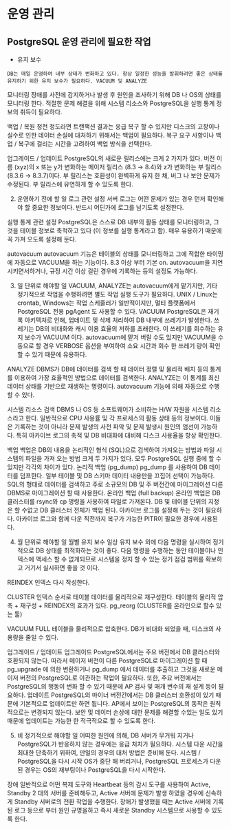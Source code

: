 # 운영 관리

## PostgreSQL 운영 관리에 필요한 작업
* 유지 보수
```
DB는 매일 운영하여 내부 상태가 변화하고 있다. 항상 일정한 성능을 발휘하려면 좋은 상태를 유지하기 위한 유지 보수가 필요하다. VACUUM 및 ANALYZE
```

모니터링
장애를 사전에 감지하거나 발생 후 원인을 조사하기 위해 DB 나 OS의 상태를 모니터링 한다. 적절한 문제 해결을 위해 시스템 리소스와 PostgreSQL을 실행 통계 정보의 취득이 필요하다.

백업 / 복원
정전 정도라면 트랜잭션 결과는 응급 복구 할 수 있지만 디스크의 고장이나 실수로 인한 데이터 손실에 대처하기 위해서는 백업이 필요하다. 복구 요구 사항이나 백업 / 복구에 걸리는 시간을 고려하여 백업 방식을 선택한다.
 
업그레이드 / 업데이트
PostgreSQL의 새로운 릴리스에는 크게 2 가지가 있다. 버전 이름 (xyz)의 x 또는 y가 변화하는 메이저 릴리스 (8.3 → 8.4)와 z가 변화하는 부 릴리스 (8.3.6 → 8.3.7)이다. 부 릴리스는 호환성이 완벽하게 유지 한 채, 버그 나 보안 문제가 수정된다. 부 릴리스에 유연하게 할 수 있도록 한다.

2. 운영하기 전에 할 일
로그 관련 설정
서버 로그는 어떤 문제가 있는 경우 먼저 확인해야 할 중요한 정보이다. 반드시 어딘가에 로그를 남기도록 설정한다.
 
실행 통계 관련 설정
PostgreSQL은 스스로 DB 내부의 활동 상태를 모니터링하고, 그것을 테이블 정보로 축적하고 있다 (이 정보를 실행 통계라고 함). 매우 유용하기 때문에 꼭 가져 오도록 설정해 둔다.
 
autovacuum
autovacuum 기능은 테이블의 상태를 모니터링하고 그에 적합한 타이밍에 자동으로 VACUUM을 하는 기능이다. 8.3 이상 부터 기본 on. autovacuum을 지연시키면서하거나, 규정 시간 이상 걸린 경우에 기록하는 등의 설정도 가능하다.

3. 일 단위로 해야할 일
VACUUM, ANALYZE는 autovacuum에게 맡기지만, 기타 정기적으로 작업을 수행하려면 별도 작업 실행 도구가 필요하다. UNIX / Linux는 crontab, Windows는 작업 스케줄러가 일반적이지만, 멀티 플랫폼에서 PostgreSQL 전용 pgAgent 도 사용할 수 있다.
VACUUM
PostgreSQL은 재기록 아키텍처로 인해, 업데이트 및 삭제 처리하여 DB 내부에 쓰레기가 발생한다. 쓰레기는 DB의 비대화와 캐시 이용 효율의 저하를 초래한다. 이 쓰레기를 회수하는 유지 보수가 VACUUM 이다. autovacuum에 맡겨 버릴 수도 있지만 VACUUM을 수동으로 할 경우 VERBOSE 옵션을 부여하여 소요 시간과 회수 한 쓰레기 량이 확인할 수 있기 때문에 유용하다.
 
ANALYZE
DBMS가 DB에 데이터를 검색 할 때 데이터 정렬 및 물리적 배치 등의 통계를 이용하여 가장 효율적인 방법으로 데이터를 검색한다. ANALYZE는 이 통계를 최신 데이터 상태를 기반으로 재생하는 명령이다. autovacuum 기능에 의해 자동으로 수행 할 수 있다.
 
시스템 리소스 검색
DBMS 나 OS 등 소프트웨어가 소비하는 H/W 자원을 시스템 리소스라고 한다. 일반적으로 CPU 사용률 및 각 프로세스의 활동 상태 등의 정보이다. 이들은 기록하는 것이 아니라 문제 발생의 사전 파악 및 문제 발생시 원인의 엄선이 가능하다. 특히 아카이브 로그의 축적 및 DB 비대화에 대비해 디스크 사용율을 항상 확인한다.
 
백업
백업은 DB의 내용을 논리적인 형식 (SQL)으로 검색하여 가져오는 방법과 파일 시스템의 파일을 가져 오는 방법 크게 두 가지가 있다. 모두 PostgreSQL 실행 중에 할 수 있지만 각각의 차이가 있다.
논리적 백업 (pg_dump)
pg_dump 를 사용하여 DB 데이터를 덤프한다. 일부 테이블 및 DB 스키마 데이터 내용만을 끄집어 선택이 가능하다. SQL의 형태로 데이터를 검색하고 주로 소규모의 DB 및 주 버전간에 마이그레이션 다른 DBMS로 마이그레이션 할 때 사용한다.
온라인 백업 (full backup)
온라인 백업은 DB 클러스터를 rsync와 cp 명령을 사용하여 파일로 가져온다. DB 및 테이블 단위의 지정은 할 수없고 DB 클러스터 전체가 백업 된다. 아카이브 로그를 설정해 두는 것이 필요하다. 아카이브 로그와 함께 다운 직전까지 복구가 가능한 PITR이 필요한 경우에 사용된다.

4. 월 단위로 해야할 일
월별 유지 보수
일상 유지 보수 외에 다음 명령을 실시하여 정기적으로 DB 상태를 최적화하는 것이 좋다. 다음 명령을 수행하는 동안 테이블이나 인덱스에 액세스 할 수 없게되므로 시스템을 정지 할 수 있는 정기 점검 범위를 확보하고 거기서 실시하면 좋을 것 이다.

REINDEX
인덱스 다시 작성한다.
 
CLUSTER
인덱스 순서로 테이블 데이터를 물리적으로 재구성한다. 테이블의 물리적 압축 + 재구성 + REINDEX의 효과가 있다. pg_reorg (CLUSTER를 온라인으로 할수 있는 툴)

VACUUM FULL
테이블을 물리적으로 압축한다. DB가 비대화 되었을 때, 디스크의 사용량을 줄일 수 있다.

업그레이드 / 업데이트
업그레이드
PostgreSQL에서는 주요 버전에서 DB 클러스터와 호환되지 않는다. 따라서 메이저 버전이 다른 PostgreSQL로 마이그레이션 할 때 pg_upgrade 에 의한 변환하거나 pg_dump 에서 데이터를 추출하고 그것을 새로운 메이저 버전의 PostgreSQL로 이관하는 작업이 필요하다. 또한, 주요 버전에서는 PostgreSQL의 행동이 변화 할 수 있기 때문에 AP 검사 및 매개 변수의 재 설계 등이 필요하다.
업데이트
PostgreSQL의 마이너 버전간에서는 DB 클러스터 호환성이 있기 때문에 기본적으로 업데이트만 하면 됩니다. AP에서 보이는 PostgreSQL의 동작은 원칙적으로는 변경되지 않는다. 보안 및 데이터 손상에 대한 문제를 해결할 수있는 일도 있기 때문에 업데이트는 가능한 한 적극적으로 할 수 있도록 한다.
 
5. 비 정기적으로 해야할 일
어떠한 원인에 의해, DB 서버가 무거워 지거나 PostgreSQL가 반응하지 않는 경우에는 응급 처치가 필요하다. 시스템 다운 시간을 최대한 단축하기 위하여, 만일의 경우의 대처 방법은 준비해 둔다.
시스템 / PostgreSQL을 다시 시작
OS가 중단 해 버리거나, PostgreSQL 프로세스가 다운 된 경우는 OS의 재부팅이나 PostgreSQL을 다시 시작한다.
 
장애
일반적으로 어떤 복제 도구와 Heartbeat 등의 감시 도구를 사용하여 Active, Standby 2 대의 서버를 준비해두고, Active 서버에 문제가 발생 하였을 경우에 신속하게 Standby 서버로의 전환 작업을 수행한다. 장애가 발생했을 때는 Active 서버에 기록 된 로그 등으로 부터 원인 규명을하고 즉시 새로운 Standby 시스템으로 사용할 수 있도록 한다. 
